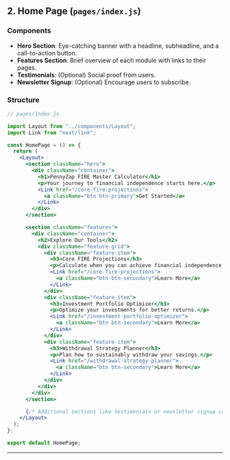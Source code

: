 ## **2. Home Page (`pages/index.js`)**

### **Components**

- **Hero Section**: Eye-catching banner with a headline, subheadline, and a call-to-action button.
- **Features Section**: Brief overview of each module with links to their pages.
- **Testimonials**: (Optional) Social proof from users.
- **Newsletter Signup**: (Optional) Encourage users to subscribe.

### **Structure**

```jsx
// pages/index.js

import Layout from "../components/Layout";
import Link from "next/link";

const HomePage = () => {
  return (
    <Layout>
      <section className="hero">
        <div className="container">
          <h1>PennyZap FIRE Master Calculator</h1>
          <p>Your journey to financial independence starts here.</p>
          <Link href="/core-fire-projections">
            <a className="btn btn-primary">Get Started</a>
          </Link>
        </div>
      </section>

      <section className="features">
        <div className="container">
          <h2>Explore Our Tools</h2>
          <div className="feature-grid">
            <div className="feature-item">
              <h3>Core FIRE Projections</h3>
              <p>Calculate when you can achieve financial independence.</p>
              <Link href="/core-fire-projections">
                <a className="btn btn-secondary">Learn More</a>
              </Link>
            </div>
            <div className="feature-item">
              <h3>Investment Portfolio Optimizer</h3>
              <p>Optimize your investments for better returns.</p>
              <Link href="/investment-portfolio-optimizer">
                <a className="btn btn-secondary">Learn More</a>
              </Link>
            </div>
            <div className="feature-item">
              <h3>Withdrawal Strategy Planner</h3>
              <p>Plan how to sustainably withdraw your savings.</p>
              <Link href="/withdrawal-strategy-planner">
                <a className="btn btn-secondary">Learn More</a>
              </Link>
            </div>
          </div>
        </div>
      </section>

      {/* Additional sections like testimonials or newsletter signup can be added here */}
    </Layout>
  );
};

export default HomePage;
```

---
